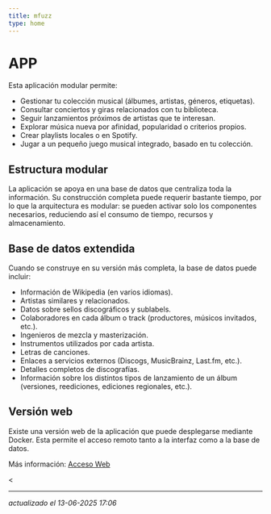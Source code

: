 ```yaml
---
title: mfuzz
type: home
---
```


# APP

Esta aplicación modular permite:

- Gestionar tu colección musical (álbumes, artistas, géneros, etiquetas).
- Consultar conciertos y giras relacionados con tu biblioteca.
- Seguir lanzamientos próximos de artistas que te interesan.
- Explorar música nueva por afinidad, popularidad o criterios propios.
- Crear playlists locales o en Spotify.
- Jugar a un pequeño juego musical integrado, basado en tu colección.

## Estructura modular

La aplicación se apoya en una base de datos que centraliza toda la información. Su construcción completa puede requerir bastante tiempo, por lo que la arquitectura es modular: se pueden activar solo los componentes necesarios, reduciendo así el consumo de tiempo, recursos y almacenamiento.

## Base de datos extendida

Cuando se construye en su versión más completa, la base de datos puede incluir:

- Información de Wikipedia (en varios idiomas).
- Artistas similares y relacionados.
- Datos sobre sellos discográficos y sublabels.
- Colaboradores en cada álbum o track (productores, músicos invitados, etc.).
- Ingenieros de mezcla y masterización.
- Instrumentos utilizados por cada artista.
- Letras de canciones.
- Enlaces a servicios externos (Discogs, MusicBrainz, Last.fm, etc.).
- Detalles completos de discografías.
- Información sobre los distintos tipos de lanzamiento de un álbum (versiones, reediciones, ediciones regionales, etc.).



## Versión web

Existe una versión web de la aplicación que puede desplegarse mediante Docker. Esta permite el acceso remoto tanto a la interfaz como a la base de datos.

Más información: [Acceso Web](https://volteret4.github.io/music-fuzzy-doc/web_docker/index.html)



< 
 
---
_actualizado el 13-06-2025 17:06_
